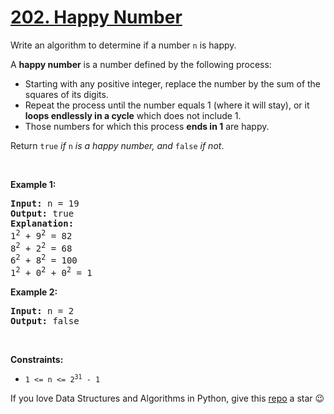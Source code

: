 # [202. Happy Number][title]

<p>Write an algorithm to determine if a number <code>n</code> is happy.</p>
<p>A <strong>happy number</strong> is a number defined by the following process:</p>
<ul>
<li>Starting with any positive integer, replace the number by the sum of the squares of its digits.</li>
<li>Repeat the process until the number equals 1 (where it will stay), or it <strong>loops endlessly in a cycle</strong> which does not include 1.</li>
<li>Those numbers for which this process <strong>ends in 1</strong> are happy.</li>
</ul>
<p>Return <code>true</code> <em>if</em> <code>n</code> <em>is a happy number, and</em> <code>false</code> <em>if not</em>.</p>
<p> </p>
<p><strong>Example 1:</strong></p>
<pre><strong>Input:</strong> n = 19
<strong>Output:</strong> true
<strong>Explanation:</strong>
1<sup>2</sup> + 9<sup>2</sup> = 82
8<sup>2</sup> + 2<sup>2</sup> = 68
6<sup>2</sup> + 8<sup>2</sup> = 100
1<sup>2</sup> + 0<sup>2</sup> + 0<sup>2</sup> = 1
</pre>
<p><strong>Example 2:</strong></p>
<pre><strong>Input:</strong> n = 2
<strong>Output:</strong> false
</pre>
<p> </p>
<p><strong>Constraints:</strong></p>
<ul>
<li><code>1 &lt;= n &lt;= 2<sup>31</sup> - 1</code></li>
</ul>


If you love Data Structures and Algorithms in Python, give this [repo][me] a star :wink:

[title]: https://leetcode.com/problems/happy-number
[me]: https://github.com/bumblebee211196/awesome-python-leetcode